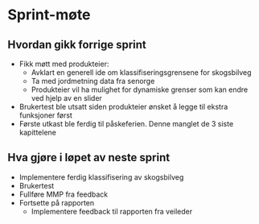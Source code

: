 # Sprint-møte

## Hvordan gikk forrige sprint
- Fikk møtt med produkteier:
	- Avklart en generell ide om klassifiseringsgrensene for skogsbilveg
	- Ta med jordmetning data fra senorge
	- Produkteier vil ha mulighet for dynamiske grenser som kan endre ved hjelp av en slider
- Brukertest ble utsatt siden produkteier ønsket å legge til ekstra funksjoner først
- Første utkast ble ferdig til påskeferien. Denne manglet de 3 siste kapittelene
## Hva gjøre i løpet av neste sprint
- Implementere ferdig klassifisering av skogsbilveg
- Brukertest
- Fullføre MMP fra feedback
- Fortsette på rapporten
	- Implementere feedback til rapporten fra veileder